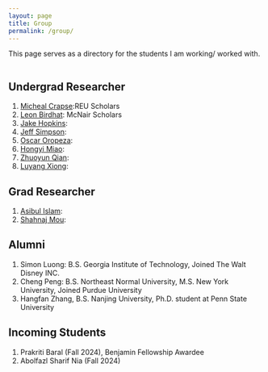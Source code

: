 ```yaml
---
layout: page
title: Group
permalink: /group/
---
```


This page serves as a directory for the students I am working/ worked with.

<hr style="clear:both;visibility: hidden;" />


## Undergrad Researcher

1. [Micheal Crapse]():REU Scholars
2. [Leon Birdhat](): McNair Scholars
3. [Jake Hopkins](): 
4. [Jeff Simpson](): 
5. [Oscar Oropeza]():
6. [Hongyi Miao]():  
7. [Zhuoyun Qian](): 
8. [Luyang Xiong]():

## Grad Researcher
1. [Asibul Islam]():
2. [Shahnaj Mou](): 


## Alumni

1. Simon Luong: B.S. Georgia Institute of Technology, Joined The Walt Disney INC.
2. Cheng Peng: B.S. Northeast Normal University, M.S. New York University, Joined Purdue University
3. Hangfan Zhang, B.S. Nanjing University, Ph.D. student at Penn State University


## Incoming Students
1. Prakriti Baral (Fall 2024), Benjamin Fellowship Awardee
2. Abolfazl Sharif Nia (Fall 2024)
